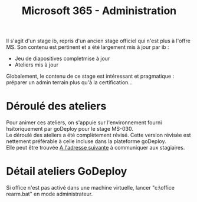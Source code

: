 ﻿---
title: Microsoft 365 - Administration
goDeploy: true
m365: true
labs: https://github.com/renaudwangler/ib/tree/master/labs/msms030
lastEdit: Janvier 2023
---
Il s'agit d'un stage ib, repris d'un ancien stage officiel qui n'est plus à l'offre MS.
Son contenu est pertinent et a été largement mis à jour par ib :
- Jeu de diapositives completmise à jour
- Ateliers mis à jour  

Globalement, le contenu de ce stage est intéressant et pragmatique : préparer un admin terrain plus qu'à la certification...
# Déroulé des ateliers
Pour animer ces ateliers, on s'appuie sur l'environnement fourni hsitoriquement par goDeploy pour le stage MS-030.  
Le déroulé des ateliers a été complètement révisé. Cette version révisée est nettement préférable à celle incluse dans la plateforme goDeploy.  
Elle peut être trouvée [A l'adresse suivante](https://github.com/renaudwangler/ib/tree/master/labs/msms030) à communiquer aux stagiaires.
# Détail ateliers GoDeploy
Si office n'est pas activé dans une machine virtuelle, lancer "c:\office rearm.bat" en mode administrateur.